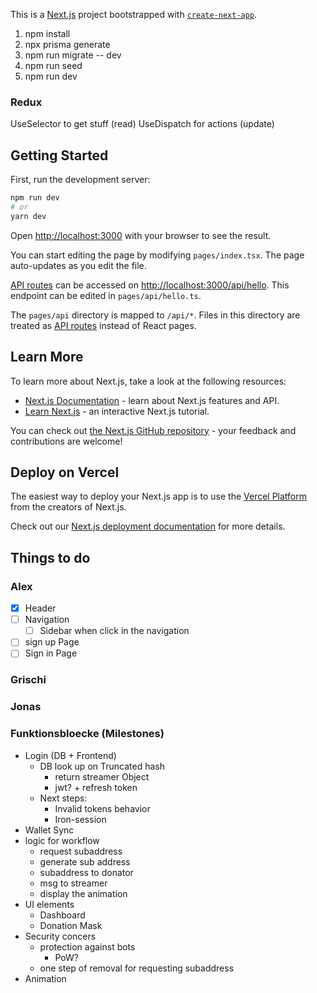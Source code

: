 This is a [Next.js](https://nextjs.org/) project bootstrapped with [`create-next-app`](https://github.com/vercel/next.js/tree/canary/packages/create-next-app).

1. npm install
2. npx prisma generate
3. npm run migrate -- dev
4. npm run seed
5. npm run dev

### Redux

UseSelector to get stuff (read)
UseDispatch for actions (update)

## Getting Started

First, run the development server:

```bash
npm run dev
# or
yarn dev
```

Open [http://localhost:3000](http://localhost:3000) with your browser to see the result.

You can start editing the page by modifying `pages/index.tsx`. The page auto-updates as you edit the file.

[API routes](https://nextjs.org/docs/api-routes/introduction) can be accessed on [http://localhost:3000/api/hello](http://localhost:3000/api/hello). This endpoint can be edited in `pages/api/hello.ts`.

The `pages/api` directory is mapped to `/api/*`. Files in this directory are treated as [API routes](https://nextjs.org/docs/api-routes/introduction) instead of React pages.

## Learn More

To learn more about Next.js, take a look at the following resources:

- [Next.js Documentation](https://nextjs.org/docs) - learn about Next.js features and API.
- [Learn Next.js](https://nextjs.org/learn) - an interactive Next.js tutorial.

You can check out [the Next.js GitHub repository](https://github.com/vercel/next.js/) - your feedback and contributions are welcome!

## Deploy on Vercel

The easiest way to deploy your Next.js app is to use the [Vercel Platform](https://vercel.com/new?utm_medium=default-template&filter=next.js&utm_source=create-next-app&utm_campaign=create-next-app-readme) from the creators of Next.js.

Check out our [Next.js deployment documentation](https://nextjs.org/docs/deployment) for more details.

## Things to do

### Alex

- [x] Header
- [ ] Navigation
  - [ ] Sidebar when click in the navigation
- [ ] sign up Page
- [ ] Sign in Page

### Grischi

### Jonas

### Funktionsbloecke (Milestones)

- Login (DB + Frontend)
  - DB look up on Truncated hash
    - return streamer Object
    - jwt? + refresh token
  - Next steps:
    - Invalid tokens behavior
    - Iron-session
- Wallet Sync
- logic for workflow
  - request subaddress
  - generate sub address
  - subaddress to donator
  - msg to streamer
  - display the animation
- UI elements
  - Dashboard
  - Donation Mask
- Security concers
  - protection against bots
    - PoW?
  - one step of removal for requesting subaddress
- Animation
